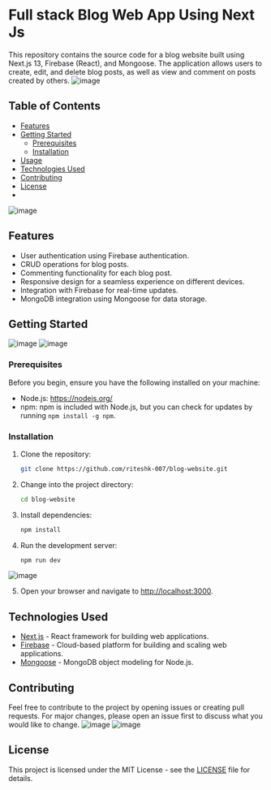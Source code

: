 # Full stack Blog Web App  Using Next Js

This repository contains the source code for a blog website built using Next.js 13, Firebase (React), and Mongoose. The application allows users to create, edit, and delete blog posts, as well as view and comment on posts created by others.
![image](https://github.com/riteshk-007/blog-website/assets/135107962/538ee9e6-e9cc-473a-907f-4cbbed0602aa)

## Table of Contents
- [Features](#features)
- [Getting Started](#getting-started)
  - [Prerequisites](#prerequisites)
  - [Installation](#installation)
- [Usage](#usage)
- [Technologies Used](#technologies-used)
- [Contributing](#contributing)
- [License](#license)
- 
![image](https://github.com/riteshk-007/blog-website/assets/135107962/6a91314a-26ce-42f9-987d-8f965977e9e8)

## Features
- User authentication using Firebase authentication.
- CRUD operations for blog posts.
- Commenting functionality for each blog post.
- Responsive design for a seamless experience on different devices.
- Integration with Firebase for real-time updates.
- MongoDB integration using Mongoose for data storage.

## Getting Started
![image](https://github.com/riteshk-007/blog-website/assets/135107962/77a25dd6-9d7f-4cfd-9e0c-67a531a49e1e)
![image](https://github.com/riteshk-007/blog-website/assets/135107962/04ad0c8c-6f86-40fd-be31-6009382b2506)


### Prerequisites
Before you begin, ensure you have the following installed on your machine:
- Node.js: https://nodejs.org/
- npm: npm is included with Node.js, but you can check for updates by running `npm install -g npm`.

### Installation
1. Clone the repository:
   ```bash
   git clone https://github.com/riteshk-007/blog-website.git
   ```

2. Change into the project directory:
   ```bash
   cd blog-website
   ```

3. Install dependencies:
   ```bash
   npm install
   ```

4. Run the development server:
   ```bash
   npm run dev
   ```
![image](https://github.com/riteshk-007/blog-website/assets/135107962/bab69f0b-a8ae-4de5-aab6-4281a36f56b1)

5. Open your browser and navigate to [http://localhost:3000](http://localhost:3000).

## Technologies Used
- [Next.js](https://nextjs.org/) - React framework for building web applications.
- [Firebase](https://firebase.google.com/) - Cloud-based platform for building and scaling web applications.
- [Mongoose](https://mongoosejs.com/) - MongoDB object modeling for Node.js.

## Contributing
Feel free to contribute to the project by opening issues or creating pull requests. For major changes, please open an issue first to discuss what you would like to change.
![image](https://github.com/riteshk-007/blog-website/assets/135107962/d8f01407-77d3-4aed-8522-72df4162a273)
![image](https://github.com/riteshk-007/blog-website/assets/135107962/acb7a3b2-6390-4a86-8233-b6aaba0937b1)

## License
This project is licensed under the MIT License - see the [LICENSE](LICENSE) file for details.

